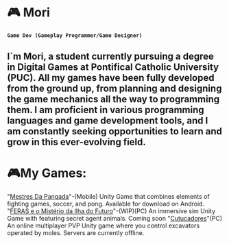 # 🎮 Mori

**`Game Dev (Gameplay Programmer/Game Designer)`**

I`m Mori, a student currently pursuing a degree in Digital Games at Pontifical Catholic University (PUC). All my games have been fully developed from the ground up, from planning and designing the game mechanics all the way to programming them. I am proficient in various programming languages and game development tools, and I am constantly seeking opportunities to learn and grow in this ever-evolving field.
---

# 🎮My Games:
"[Mestres Da Pangada][pangada]"-(Mobile) Unity Game that combines elements of fighting games, soccer, and pong. Available for download on Android.
"[FERAS e o Mistério da Ilha do Futuro][feras]"-(WIP)(PC) An immersive sim Unity Game with  featuring secret agent animals. Coming soon
"[Cutucadores][cutucadores]"(PC) An online multiplayer PVP Unity game where you control excavators operated by moles. Servers are currently offline.

[pangada]: https://play.google.com/store/apps/details?id=com.Labutton.MestresDaPangada&pcampaignid=web_share
[feras]: https://youtu.be/RRhqCFSe1R4
[cutucadores]: https://youtu.be/14TajvLvxTc?si=eEjWil50FQgdAR1E
